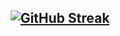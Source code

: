 <h2 align="center"> 

[![GitHub Streak](https://streak-stats.demolab.com/?user=SamadDev&theme=dark)](https://git.io/streak-stats)
